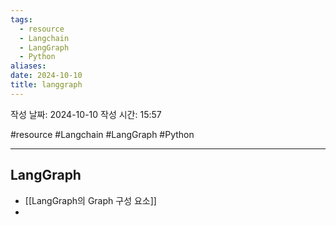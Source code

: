 ```yaml
---
tags:
  - resource
  - Langchain
  - LangGraph
  - Python
aliases: 
date: 2024-10-10
title: langgraph
---
```


작성 날짜: 2024-10-10
작성 시간: 15:57

#resource #Langchain #LangGraph #Python 

---

## LangGraph

- [[LangGraph의 Graph 구성 요소]]
- 